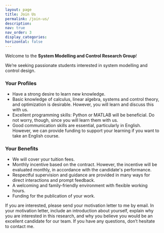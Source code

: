 ```yaml
---
layout: page
title: Join Us
permalink: /join-us/
description: 
nav: true
nav_order: 3
display_categories: 
horizontal: false
---
```


Welcome to the **System Modelling and Control Research Group**!

We’re seeking passionate students interested in system modelling and control design. 

<h3>Your Profiles</h3>

* Have a strong desire to learn new knowledge.
* Basic knowledge of calculus, linear algebra, systems and control theory, and optimization is desirable. However, you will learn and discuss this with us.
* Excellent programming skills: Python or MATLAB will be beneficial. Do not worry, though, since you will learn them with us.
* Good communication skills are essential, particularly in English. However, we can provide funding to support your learning if you want to take an English course.

<h3>Your Benefits</h3>

* We will cover your tuition fees.
* Monthly incentive based on the contract. However, the incentive will be evaluated monthly, in accordance with the candidate's performance.
* Respectful supervision and guidance are provided in many ways for direct interactions and prompt feedback.
* A welcoming and family-friendly environment with flexible working hours.
* Funding for the publication of your work.


If you are interested, please send your motivation letter to me by email. In your motivation letter, include an introduction about yourself, explain why you are interested in this research, and why you believe you would be an excellent candidate for our team. If you have any questions, don’t hesitate to contact me.


